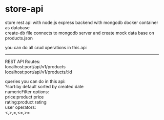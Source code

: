# store-api

store rest api with node.js express backend with mongodb docker container as database<br>
create-db file connects to mongodb server and create mock data base on products.json<br>

you can do all crud operations in this api<br>

<hr>
REST API Routes:<br>
localhost:port/api/v1/products<br>
localhost:port/api/v1/products/:id<br>

queries you can do in this api:<br>
?sort:by default sorted by created date<br>
numericFilter options:<br>
price:product price<br>
rating:product rating<br>
user operators:<br>
<,>,=,<=,>=<br>
